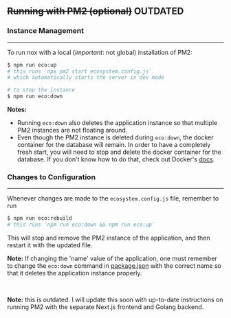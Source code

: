 ## ~~Running with PM2 **(optional)**~~ OUTDATED


### Instance Management
---
To run nox with a local (*important*: not global) installation of PM2:
```bash
$ npm run eco:up
# this runs `npx pm2 start ecosystem.config.js`
# which automatically starts the server in dev mode

# to stop the instance
$ npm run eco:down
```

**Notes:**
- Running `eco:down` also deletes the application instance so that multiple PM2 instances are not floating around.
- Even though the PM2 instance is deleted during `eco:down`, the docker container for the database will remain. In order to have a completely fresh start, you will need to stop and delete the docker container for the database. If you don't know how to do that, check out Docker's [docs](https://docs.docker.com/engine/reference/commandline/cli/).

### Changes to Configuration
---
Whenever changes are made to the `ecosystem.config.js` file, remember to run
```bash
$ npm run eco:rebuild
# this runs `npm run eco:down && npm run eco:up`
```
This will stop and remove the PM2 instance of the application, and then restart it with the updated file.

**Note:** If changing the 'name' value of the application, one must remember to change the `eco:down` command in [package.json](/package.json) with the correct name so that it deletes the application instance properly.

<br />

**Note:** this is outdated. I will update this soon with up-to-date instructions on running PM2 with the separate Next.js frontend and Golang backend.
